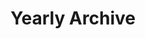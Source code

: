 ---
layout: yearly
title: Yearly Archive
description: >
  Posts by Year
permalink: archive-yearly
---